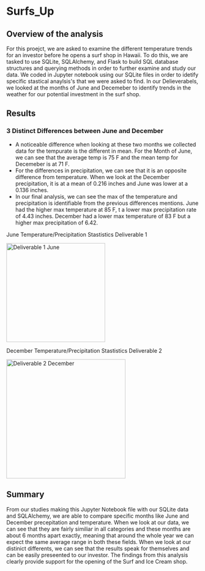# Surfs_Up

## Overview of the analysis 
For this proejct, we are asked to examine the different temperature trends for an investor before he opens a surf shop in Hawaii. To do this, we are tasked to use SQLite, SQLAlchemy, and Flask to build SQL database structures and querying methods in order to further examine and study our data. We coded in Jupyter notebook using our SQLite files in order to idetify specific stastical anaylsis's that we were asked to find. In our Delieverabels, we looked at the months of June and Decemeber to identify trends in the weather for our potential investment in the surf shop.

## Results

### 3 Distinct Differences between June and December 

- A noticeable difference when looking at these two months we collected data for the tempurate is the different in mean. For the Month of June, we can see that the average temp is 75 F and the mean temp for Decemeber is at 71 F. 
- For the differences in precipitation, we can see that it is an opposite difference from temperature. When we look at the December precipitation, it is at a mean of 0.216 inches and June was lower at a 0.136 inches.
- In our final analysis, we can see the max of the temperature and precipitation is identifiable from the previous differences mentions. June had the higher max temperature at 85 F, t a lower max precipitation rate of 4.43 inches. December had a lower max temperature of 83 F but a higher max precipitation of 6.42.


June Temperature/Precipitation Stastistics Deliverable 1 

<img width="258" alt="Deliverable 1 June" src="https://user-images.githubusercontent.com/107444840/193159227-d73f9317-446c-435e-b7d5-6eb08cf6b613.png">


December Temperature/Precipitation Stastistics Deliverable 2

<img width="311" alt="Deliverable 2 December" src="https://user-images.githubusercontent.com/107444840/193159235-6bffad1b-4e87-418e-b9b2-c7ed58f20bc8.png">


## Summary
From our studies making this Jupyter Notebook file with our SQLite data and SQLAlchemy, we are able to compare specific months like June and December precepitation and temperature. When we look at our data, we can see that they are fairly similiar in all categories and these months are about 6 months apart exactly, meaning that around the whole year we can expect the same average range in both these fields. When we look at our distinict differents, we can see that the results speak for themselves and can be easily preseented to our investor. The findings from this analysis clearly provide support for the opening of the Surf and Ice Cream shop.
